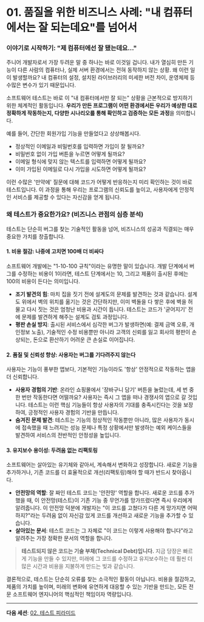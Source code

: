 # 01. 품질을 위한 비즈니스 사례: "내 컴퓨터에서는 잘 되는데요"를 넘어서

### 이야기로 시작하기: "제 컴퓨터에선 잘 됐는데요..."

주니어 개발자로서 가장 두려운 말 중 하나는 바로 이것일 겁니다. 내가 열심히 만든 기능이 다른 사람의 컴퓨터나, 실제 서버 환경에서는 전혀 동작하지 않는 상황. 왜 이런 일이 발생할까요? 내 컴퓨터의 설정, 설치된 라이브러리의 미세한 버전 차이, 운영체제 등 수많은 변수가 있기 때문입니다.

소프트웨어 테스트는 바로 이 "내 컴퓨터에서만 잘 되는" 상황을 근본적으로 방지하기 위한 체계적인 활동입니다. **우리가 만든 프로그램이 어떤 환경에서든 우리가 예상한 대로 정확하게 작동하는지, 다양한 시나리오를 통해 확인하고 검증하는 모든 과정**을 의미합니다.

예를 들어, 간단한 회원가입 기능을 만들었다고 상상해봅시다.
- 정상적인 이메일과 비밀번호를 입력하면 가입이 잘 될까요?
- 비밀번호 없이 가입 버튼을 누르면 어떻게 될까요?
- 이메일 형식에 맞지 않는 텍스트를 입력하면 어떻게 될까요?
- 이미 가입된 이메일로 다시 가입을 시도하면 어떻게 될까요?

이런 수많은 '만약에' 질문에 대해 코드가 어떻게 반응하는지 미리 확인하는 것이 바로 테스트입니다. 이 과정을 통해 우리는 프로그램의 신뢰도를 높이고, 사용자에게 안정적인 서비스를 제공할 수 있다는 자신감을 얻게 됩니다.

### 왜 테스트가 중요한가요? (비즈니스 관점의 심층 분석)

테스트는 단순히 버그를 찾는 기술적인 활동을 넘어, 비즈니스의 성공과 직결되는 매우 중요한 가치를 창출합니다.

#### 1. 비용 절감: 나중에 고치면 100배 더 비싸다

소프트웨어 개발에는 "1-10-100 규칙"이라는 유명한 말이 있습니다. 개발 단계에서 버그를 수정하는 비용이 1이라면, 테스트 단계에서는 10, 그리고 제품이 출시된 후에는 100의 비용이 든다는 의미입니다.

- **조기 발견의 힘**: 마치 집을 짓기 전에 설계도의 문제를 발견하는 것과 같습니다. 설계도 위에서 벽의 위치를 옮기는 것은 간단하지만, 이미 벽돌을 다 쌓은 후에 벽을 허물고 다시 짓는 것은 엄청난 비용과 시간이 듭니다. 테스트는 코드가 '굳어지기' 전에 문제를 발견하게 해주는 설계도 검토 과정입니다.
- **평판 손실 방지**: 출시된 서비스에서 심각한 버그가 발생하면(예: 결제 금액 오류, 개인정보 노출), 기술적인 수정 비용뿐만 아니라 고객의 신뢰를 잃고 회사의 평판이 손상되는, 돈으로 환산하기 어려운 큰 손실로 이어집니다.

#### 2. 품질 및 신뢰성 향상: 사용자는 버그를 기다려주지 않는다

사용자는 기능이 풍부한 앱보다, 기본적인 기능이라도 '항상' 안정적으로 작동하는 앱을 더 신뢰합니다.

- **사용자 경험의 기반**: 온라인 쇼핑몰에서 '장바구니 담기' 버튼을 눌렀는데, 세 번 중 한 번만 작동한다면 어떨까요? 사용자는 즉시 그 앱을 떠나 경쟁사의 앱으로 갈 것입니다. 테스트는 이런 핵심 기능들이 항상 사용자의 기대를 충족시킨다는 것을 보장하여, 긍정적인 사용자 경험의 기반을 만듭니다.
- **숨겨진 문제 발견**: 테스트는 기능의 정상적인 작동뿐만 아니라, 많은 사용자가 동시에 접속했을 때 느려지는 성능 문제나 특정 상황에서만 발생하는 예외 케이스들을 발견하여 서비스의 전반적인 안정성을 높입니다.

#### 3. 유지보수 용이성: 두려움 없는 리팩토링

소프트웨어는 살아있는 유기체와 같아서, 계속해서 변화하고 성장합니다. 새로운 기능을 추가하거나, 기존 코드를 더 효율적으로 개선(리팩토링)해야 할 때가 반드시 찾아옵니다.

- **안전망의 역할**: 잘 짜인 테스트 코드는 '안전망' 역할을 합니다. 새로운 코드를 추가했을 때, 이 안전망(테스트)이 기존 기능 중 무언가를 망가뜨렸다면 즉시 우리에게 알려줍니다. 이 안전망 덕분에 개발자는 "이 코드를 고쳤다가 다른 게 망가지면 어떡하지?"라는 두려움 없이 자신감 있게 코드를 개선하고 새로운 기능을 추가할 수 있습니다.
- **살아있는 문서**: 테스트 코드는 그 자체로 "이 코드는 이렇게 사용해야 합니다"라고 알려주는 가장 정확한 문서의 역할을 합니다.

> **테스트되지 않은 코드는 기술 부채(Technical Debt)입니다.** 지금 당장은 빠르게 기능을 만들 수 있지만, 미래에 그 코드를 수정하고 유지보수하는 데 훨씬 더 많은 시간과 비용을 지불하게 만드는 빚과 같습니다.

결론적으로, 테스트는 단순히 오류를 찾는 소극적인 활동이 아닙니다. 비용을 절감하고, 제품의 가치를 높이며, 미래의 변화에 유연하게 대응할 수 있는 기반을 만드는, 모든 전문 소프트웨어 엔지니어의 핵심적인 책임이자 역량입니다.

---
**다음 세션**: [02. 테스트 피라미드](../02-test-pyramid/README.md)
